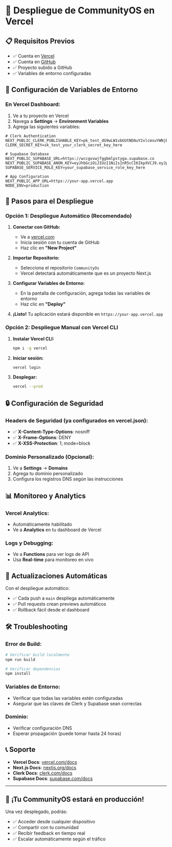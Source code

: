 # 🚀 Despliegue de CommunityOS en Vercel

## 📋 Requisitos Previos

- ✅ Cuenta en [Vercel](https://vercel.com)
- ✅ Cuenta en [GitHub](https://github.com)
- ✅ Proyecto subido a GitHub
- ✅ Variables de entorno configuradas

## 🔧 Configuración de Variables de Entorno

### En Vercel Dashboard:

1. Ve a tu proyecto en Vercel
2. Navega a **Settings** → **Environment Variables**
3. Agrega las siguientes variables:

```env
# Clerk Authentication
NEXT_PUBLIC_CLERK_PUBLISHABLE_KEY=pk_test_dG9wLW1vbGUtNDAuY2xlcmsuYWNjb3VudHMuZGV2JA
CLERK_SECRET_KEY=sk_test_your_clerk_secret_key_here

# Supabase Database
NEXT_PUBLIC_SUPABASE_URL=https://wccgxvwjfggbmlpstyga.supabase.co
NEXT_PUBLIC_SUPABASE_ANON_KEY=eyJhbGciOiJIUzI1NiIsInR5cCI6IkpXVCJ9.eyJpc3MiOiJzdXBhYmFzZSIsInJlZiI6IndjY2d4dndqZmdnYm1scHN0eWdhIiwicm9sZSI6ImFub24iLCJpYXQiOjE3NTM1NzE0MTQsImV4cCI6MjA2OTE0NzQxNH0.mIz2GOo81gij21lU6eIT3WlY0Rp6WSbzvtVRsEEtzZw
SUPABASE_SERVICE_ROLE_KEY=your_supabase_service_role_key_here

# App Configuration
NEXT_PUBLIC_APP_URL=https://your-app.vercel.app
NODE_ENV=production
```

## 🚀 Pasos para el Despliegue

### Opción 1: Despliegue Automático (Recomendado)

1. **Conectar con GitHub:**
   - Ve a [vercel.com](https://vercel.com)
   - Inicia sesión con tu cuenta de GitHub
   - Haz clic en **"New Project"**

2. **Importar Repositorio:**
   - Selecciona el repositorio `CommunityOs`
   - Vercel detectará automáticamente que es un proyecto Next.js

3. **Configurar Variables de Entorno:**
   - En la pantalla de configuración, agrega todas las variables de entorno
   - Haz clic en **"Deploy"**

4. **¡Listo!** Tu aplicación estará disponible en `https://your-app.vercel.app`

### Opción 2: Despliegue Manual con Vercel CLI

1. **Instalar Vercel CLI:**
   ```bash
   npm i -g vercel
   ```

2. **Iniciar sesión:**
   ```bash
   vercel login
   ```

3. **Desplegar:**
   ```bash
   vercel --prod
   ```

## 🔒 Configuración de Seguridad

### Headers de Seguridad (ya configurados en vercel.json):
- ✅ **X-Content-Type-Options**: nosniff
- ✅ **X-Frame-Options**: DENY
- ✅ **X-XSS-Protection**: 1; mode=block

### Dominio Personalizado (Opcional):
1. Ve a **Settings** → **Domains**
2. Agrega tu dominio personalizado
3. Configura los registros DNS según las instrucciones

## 📊 Monitoreo y Analytics

### Vercel Analytics:
- Automáticamente habilitado
- Ve a **Analytics** en tu dashboard de Vercel

### Logs y Debugging:
- Ve a **Functions** para ver logs de API
- Usa **Real-time** para monitoreo en vivo

## 🔄 Actualizaciones Automáticas

Con el despliegue automático:
- ✅ Cada push a `main` despliega automáticamente
- ✅ Pull requests crean previews automáticos
- ✅ Rollback fácil desde el dashboard

## 🛠️ Troubleshooting

### Error de Build:
```bash
# Verificar build localmente
npm run build

# Verificar dependencias
npm install
```

### Variables de Entorno:
- Verificar que todas las variables estén configuradas
- Asegurar que las claves de Clerk y Supabase sean correctas

### Dominio:
- Verificar configuración DNS
- Esperar propagación (puede tomar hasta 24 horas)

## 📞 Soporte

- **Vercel Docs**: [vercel.com/docs](https://vercel.com/docs)
- **Next.js Docs**: [nextjs.org/docs](https://nextjs.org/docs)
- **Clerk Docs**: [clerk.com/docs](https://clerk.com/docs)
- **Supabase Docs**: [supabase.com/docs](https://supabase.com/docs)

---

## 🎉 ¡Tu CommunityOS estará en producción!

Una vez desplegado, podrás:
- ✅ Acceder desde cualquier dispositivo
- ✅ Compartir con tu comunidad
- ✅ Recibir feedback en tiempo real
- ✅ Escalar automáticamente según el tráfico 